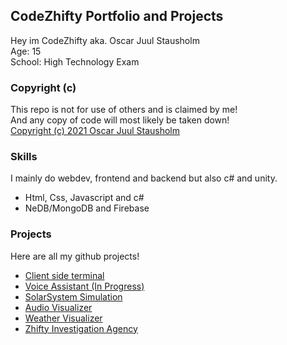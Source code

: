 ## CodeZhifty Portfolio and Projects
Hey im CodeZhifty aka. Oscar Juul Stausholm\
Age: 15\
School: High Technology Exam

### Copyright (c)
This repo is not for use of others and is claimed by me!\
And any copy of code will most likely be taken down!\
[Copyright (c) 2021 Oscar Juul Stausholm](https://github.com/CodeZhifty/codezhifty/blob/main/LICENSE)

### Skills
I mainly do webdev, frontend and backend but also c# and unity.
* Html, Css, Javascript and c#
* NeDB/MongoDB and Firebase

### Projects
Here are all my github projects!
* [Client side terminal](https://codezhifty.github.io/codezhifty/projects/terminal/)
* [Voice Assistant (In Progress)](https://codezhifty.github.io/codezhifty/projects/voiceassistant/)
* [SolarSystem Simulation](https://codezhifty.github.io/codezhifty/projects/solarsystem/)
* [Audio Visualizer](https://codezhifty.github.io/codezhifty/projects/audiovisualizer/)
* [Weather Visualizer](https://codezhifty.github.io/codezhifty/projects/weathervisualizer/)
* [Zhifty Investigation Agency](https://codezhifty.github.io/codezhifty/projects/zia/)
